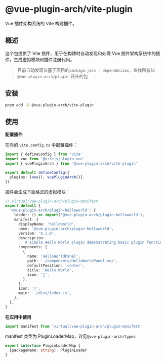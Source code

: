 # @vue-plugin-arch/vite-plugin

Vue 插件架构系统的 Vite 构建插件。

## 概述

这个包提供了 Vite 插件，用于在构建时自动发现和处理 Vue 插件架构系统中的插件，生成虚拟模块和插件注册代码。

> 目前自动发现仅基于项目的`package.json - dependencies`，查找所有以`@vue-plugin-arch/plugin-`开头的包

## 安装

```bash
pnpm add -D @vue-plugin-arch/vite-plugin
```

## 使用

**配置插件**

在你的 `vite.config.ts` 中配置插件：

```typescript
import { defineConfig } from 'vite'
import vue from '@vitejs/plugin-vue'
import { vuePluginArch } from '@vue-plugin-arch/vite-plugin'

export default defineConfig({
  plugins: [vue(), vuePluginArch()],
})
```

插件会生成下面格式的虚拟模块：

```typescript
// virtual:vue-plugin-arch/plugin-manifest
export default {
  '@vue-plugin-arch/plugin-helloworld': {
    loader: () => import('@vue-plugin-arch/plugin-helloworld'),
    manifest: {
      displayName: 'helloworld',
      name: '@vue-plugin-arch/plugin-helloworld',
      version: '0.1.0',
      description:
        'A simple Hello World plugin demonstrating basic plugin functionality',
      components: [
        {
          name: 'HelloWorldPanel',
          path: './components/HelloWorldPanel.vue',
          defaultPosition: 'center',
          title: 'Hello World',
          icon: '👋',
        },
      ],
      icon: '🤖',
      main: './dist/index.js',
    },
  },
}
```

**在应用中使用**

```typescript
import manifest from 'virtual:vue-plugin-arch/plugin-manifest'
```

manifest 类型为 PluginLoaderMap，详见`@vue-plugin-arch/types`

```typescript
export interface PluginLoaderMap {
  [packageName: string]: PluginLoader
}
```
